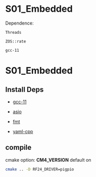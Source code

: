 # S01_Embedded
Dependence:

	Threads

	ZOS::rate
	
	gcc-11

# S01_Embedded

## Install Deps

- [gcc-11](https://stackoverflow.com/questions/67298443/when-gcc-11-will-appear-in-ubuntu-repositories?answertab=votes#tab-top)

- [asio](https://think-async.com/Asio/)

- [fmt](https://fmt.dev/8.1.0/)

- [yaml-cpp](https://github.com/jbeder/yaml-cpp)

## compile

cmake option: **CM4_VERSION** default on
```bash
cmake .. -D RF24_DRIVER=pigpio
```
